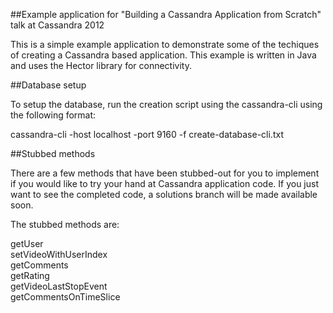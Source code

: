 ##Example application for "Building a Cassandra Application from Scratch" talk at Cassandra 2012

This is a simple example application to demonstrate some of the techiques of creating a Cassandra based application. This example is written in Java and uses the Hector library for connectivity.

##Database setup

To setup the database, run the creation script using the cassandra-cli using the following format: 

cassandra-cli -host localhost -port 9160 -f create-database-cli.txt


##Stubbed methods

There are a few methods that have been stubbed-out for you to implement if you would like to try your hand at Cassandra application code. If you just want to see the completed code, a solutions branch will be made available soon.

The stubbed methods are:

getUser<br>
setVideoWithUserIndex<br>
getComments<br>
getRating<br>
getVideoLastStopEvent<br>
getCommentsOnTimeSlice<br>
